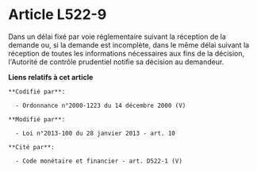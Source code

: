 # Article L522-9

Dans un délai fixé par voie réglementaire suivant la réception de la demande ou, si la demande est incomplète, dans le même
délai suivant la réception de toutes les informations nécessaires aux fins de la décision, l'Autorité de contrôle prudentiel
notifie sa décision au demandeur.

**Liens relatifs à cet article**

	**Codifié par**:

	  - Ordonnance n°2000-1223 du 14 décembre 2000 (V)

	**Modifié par**:

	  - Loi n°2013-100 du 28 janvier 2013 - art. 10

	**Cité par**:

	  - Code monétaire et financier - art. D522-1 (V)
